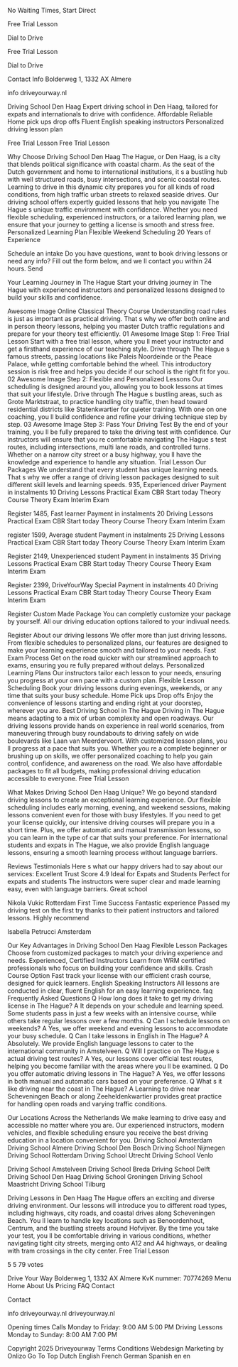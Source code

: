No Waiting Times, Start Direct

Free Trial Lesson

 Dial to Drive

Free Trial Lesson

 Dial to Drive

 Contact Info
 Bolderweg 1, 1332 AX Almere

 info driveyourway.nl

 Driving School Den Haag
Expert driving school in Den Haag, tailored for expats and internationals to drive with confidence.
 Affordable Reliable
 Home pick ups drop offs
 Fluent English speaking instructors
 Personalized driving lesson plan

 Free Trial Lesson 
 Free Trial Lesson 

 Why Choose Driving School Den Haag
The Hague, or Den Haag, is a city that blends political significance with coastal charm. As the seat of the Dutch government and home to international institutions, it s a bustling hub with well structured roads, busy intersections, and scenic coastal routes. Learning to drive in this dynamic city prepares you for all kinds of road conditions, from high traffic urban streets to relaxed seaside drives. Our driving school offers expertly guided lessons that help you navigate The Hague s unique traffic environment with confidence. Whether you need flexible scheduling, experienced instructors, or a tailored learning plan, we ensure that your journey to getting a license is smooth and stress free. 
 Personalized Learning Plan
 Flexible Weekend Scheduling
 20 Years of Experience

 Schedule an intake
Do you have questions, want to book driving lessons or need any info? Fill out the form below, and we ll contact you within 24 hours.
Send

 Your Learning Journey in The Hague
Start your driving journey in The Hague with experienced instructors and personalized lessons designed to build your skills and confidence. 

Awesome Image
 Online Classical Theory Course
Understanding road rules is just as important as practical driving. That s why we offer both online and in person theory lessons, helping you master Dutch traffic regulations and prepare for your theory test efficiently. 
01
Awesome Image
 Step 1: Free Trial Lesson 
Start with a free trial lesson, where you ll meet your instructor and get a firsthand experience of our teaching style. Drive through The Hague s famous streets, passing locations like Paleis Noordeinde or the Peace Palace, while getting comfortable behind the wheel. This introductory session is risk free and helps you decide if our school is the right fit for you. 
02
Awesome Image
 Step 2: Flexible and Personalized Lessons 
Our scheduling is designed around you, allowing you to book lessons at times that suit your lifestyle. Drive through The Hague s bustling areas, such as Grote Marktstraat, to practice handling city traffic, then head toward residential districts like Statenkwartier for quieter training. With one on one coaching, you ll build confidence and refine your driving technique step by step. 
03
Awesome Image
 Step 3: Pass Your Driving Test 
By the end of your training, you ll be fully prepared to take the driving test with confidence. Our instructors will ensure that you re comfortable navigating The Hague s test routes, including intersections, multi lane roads, and controlled turns. Whether on a narrow city street or a busy highway, you ll have the knowledge and experience to handle any situation. 
Trial Lesson
 Our Packages 
We understand that every student has unique learning needs. That s why we offer a range of driving lesson packages designed to suit different skill levels and learning speeds.
 935, 
 Experienced driver
Payment in instalments
 10 Driving Lessons
 Practical Exam CBR
 Start today
 Theory Course
 Theory Exam
 Interim Exam

Register
 1485, 
 Fast learner
Payment in instalments
 20 Driving Lessons
 Practical Exam CBR
 Start today
 Theory Course
 Theory Exam
 Interim Exam

register
 1599, 
 Average student
Payment in instalments
 25 Driving Lessons
 Practical Exam CBR
 Start today
 Theory Course
 Theory Exam
 Interim Exam

Register
 2149, 
 Unexperienced student
Payment in instalments
 35 Driving Lessons
 Practical Exam CBR
 Start today
 Theory Course
 Theory Exam
 Interim Exam

Register
 2399, 
 DriveYourWay Special
Payment in instalments
 40 Driving Lessons
 Practical Exam CBR
 Start today
 Theory Course
 Theory Exam
 Interim Exam

Register
 Custom Made Package
 You can completly customize your package by yourself. All our driving education options tailored to your indivual needs.

Register
 About our driving lessons
We offer more than just driving lessons. From flexible schedules to personalized plans, our features are designed to make your learning experience smooth and tailored to your needs. 
 Fast Exam Process
Get on the road quicker with our streamlined approach to exams, ensuring you re fully prepared without delays.
 Personalized Learning Plans
Our instructors tailor each lesson to your needs, ensuring you progress at your own pace with a custom plan.
 Flexible Lesson Scheduling
Book your driving lessons during evenings, weekends, or any time that suits your busy schedule. 
 Home Pick ups Drop offs
Enjoy the convenience of lessons starting and ending right at your doorstep, wherever you are.
 Best Driving School in The Hague 
Driving in The Hague means adapting to a mix of urban complexity and open roadways. Our driving lessons provide hands on experience in real world scenarios, from maneuvering through busy roundabouts to driving safely on wide boulevards like Laan van Meerdervoort. With customized lesson plans, you ll progress at a pace that suits you. Whether you re a complete beginner or brushing up on skills, we offer personalized coaching to help you gain control, confidence, and awareness on the road. We also have affordable packages to fit all budgets, making professional driving education accessible to everyone. 
 Free Trial Lesson 

 What Makes Driving School Den Haag Unique?
We go beyond standard driving lessons to create an exceptional learning experience. Our flexible scheduling includes early morning, evening, and weekend sessions, making lessons convenient even for those with busy lifestyles. If you need to get your license quickly, our intensive driving courses will prepare you in a short time. Plus, we offer automatic and manual transmission lessons, so you can learn in the type of car that suits your preference. For international students and expats in The Hague, we also provide English language lessons, ensuring a smooth learning process without language barriers. 

 Reviews Testimonials
Here s what our happy drivers had to say about our services:
 Excellent
Trust Score 4.9
 Ideal for Expats and Students
Perfect for expats and students The instructors were super clear and made learning easy, even with language barriers. Great school

 Nikola Vukic
 Rotterdam
 First Time Success
Fantastic experience Passed my driving test on the first try thanks to their patient instructors and tailored lessons. Highly recommend

 Isabella Petrucci
 Amsterdam

 Our Key Advantages in Driving School Den Haag
 Flexible Lesson Packages 
Choose from customized packages to match your driving experience and needs. 
 Experienced, Certified Instructors 
Learn from WRM certified professionals who focus on building your confidence and skills. 
 Crash Course Option 
Fast track your license with our efficient crash course, designed for quick learners. 
 English Speaking Instructors 
All lessons are conducted in clear, fluent English for an easy learning experience. 
faq
 Frequently Asked Questions
 Q How long does it take to get my driving license in The Hague?
A It depends on your schedule and learning speed. Some students pass in just a few weeks with an intensive course, while others take regular lessons over a few months.
 Q Can I schedule lessons on weekends?
A Yes, we offer weekend and evening lessons to accommodate your busy schedule.
 Q Can I take lessons in English in The Hague?
A Absolutely. We provide English language lessons to cater to the international community in Amstelveen.
 Q Will I practice on The Hague s actual driving test routes?
A Yes, our lessons cover official test routes, helping you become familiar with the areas where you ll be examined.
 Q Do you offer automatic driving lessons in The Hague?
A Yes, we offer lessons in both manual and automatic cars based on your preference.
 Q What s it like driving near the coast in The Hague?
A Learning to drive near Scheveningen Beach or along Zeeheldenkwartier provides great practice for handling open roads and varying traffic conditions.

 Our Locations Across the Netherlands
We make learning to drive easy and accessible no matter where you are. Our experienced instructors, modern vehicles, and flexible scheduling ensure you receive the best driving education in a location convenient for you. 
 Driving School Amsterdam
 Driving School Almere
 Driving School Den Bosch
 Driving School Nijmegen
 Driving School Rotterdam
 Driving School Utrecht
 Driving School Venlo

 Driving School Amstelveen
 Driving School Breda
 Driving School Delft
 Driving School Den Haag 
 Driving School Groningen
 Driving School Maastricht
 Driving School Tilburg

 Driving Lessons in Den Haag 
The Hague offers an exciting and diverse driving environment. Our lessons will introduce you to different road types, including highways, city roads, and coastal drives along Scheveningen Beach. You ll learn to handle key locations such as Benoordenhout, Centrum, and the bustling streets around Hofvijver. By the time you take your test, you ll be comfortable driving in various conditions, whether navigating tight city streets, merging onto A12 and A4 highways, or dealing with tram crossings in the city center. 
 Free Trial Lesson 

5 5 79 votes 

Drive Your Way Bolderweg 1, 1332 AX Almere KvK nummer: 70774269 
 Menu
 Home 
 About Us 
 Pricing 
 FAQ 
 Contact 

 Contact

 info driveyourway.nl
 driveyourway.nl 

 Opening times
 Calls
 Monday to Friday: 9:00 AM 5:00 PM
 Driving Lessons
 Monday to Sunday: 8:00 AM 7:00 PM

 Copyright 2025 Driveyourway Terms Conditions Webdesign Marketing by Onlizo
Go To Top
 Dutch English French German Spanish
en en